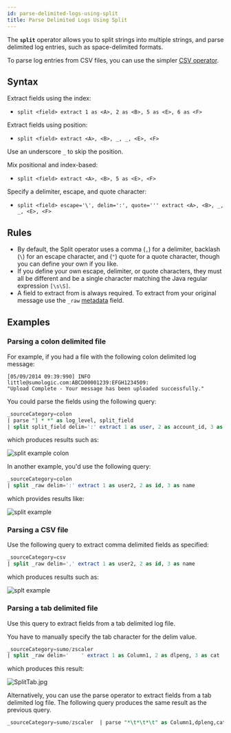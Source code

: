 ```yaml
---
id: parse-delimited-logs-using-split
title: Parse Delimited Logs Using Split
---
```


The **`split`** operator allows you to split strings into multiple strings, and parse delimited log entries, such as space-delimited formats.

To parse log entries from CSV files, you can use the simpler [CSV operator](parse-csv-formatted-logs.md).

## Syntax

Extract fields using the index:

* `split <field> extract 1 as <A>, 2 as <B>, 5 as <E>, 6 as <F>`

Extract fields using position:

* `split <field> extract <A>, <B>, _, _, <E>, <F>`

Use an underscore `_` to skip the position.

Mix positional and index-based:

* `split <field> extract <A>, <B>, 5 as <E>, <F>`

Specify a delimiter, escape, and quote character:

* `split <field> escape='\', delim=':', quote=''' extract <A>, <B>, _, _, <E>, <F>`

## Rules

* By default, the Split operator uses a comma (`,`) for a delimiter, backlash (`\`) for an escape character, and (`"`) quote for a quote character, though you can define your own if you like.
* If you define your own escape, delimiter, or quote characters, they must all be different and be a single character matching the Java regular expression `[\s\S]`.
* A field to extract from is always required. To extract from your original message use the `_raw` [metadata](/docs/search/get-started-with-search/search-basics/built-in-metadata) field.

## Examples

### Parsing a colon delimited file

For example, if you had a file with the following colon delimited log message:

```
[05/09/2014 09:39:990] INFO little@sumologic.com:ABCD00001239:EFGH1234509:
"Upload Complete - Your message has been uploaded successfully."
```

You could parse the fields using the following query:

```sql
_sourceCategory=colon
| parse "] * *" as log_level, split_field
| split split_field delim=':' extract 1 as user, 2 as account_id, 3 as session_id, 4 as result
```

which produces results such as:

![split example colon](/img/reuse/query-search/split_example_colon.png)

In another example, you'd use the following query:

```sql
_sourceCategory=colon
| split _raw delim=':' extract 1 as user2, 2 as id, 3 as name
```

which provides results like:

![split example](/img/reuse/query-search/split_example1.png)

### Parsing a CSV file

Use the following query to extract comma delimited fields as specified:

```sql
_sourceCategory=csv
| split _raw delim=',' extract 1 as user2, 2 as id, 3 as name
```

which produces results such as:

![splt example](/img/reuse/query-search/split_example3.png)

### Parsing a tab delimited file

Use this query to extract fields from a tab delimited log file. 

You have to manually specify the tab character for the delim value.

```sql
_sourceCategory=sumo/zscaler
| split _raw delim='    ' extract 1 as Column1, 2 as dlpeng, 3 as cat
```

which produces this result:

![SplitTab.jpg](/img/search/searchquerylanguage/parse-operators/SplitTab.jpg)

Alternatively, you can use the parse operator to extract fields from a tab delimited log file. The following query produces the same result as the previous query.

```sql
_sourceCategory=sumo/zscaler  | parse "*\t*\t*\t" as Column1,dpleng,cat
```
